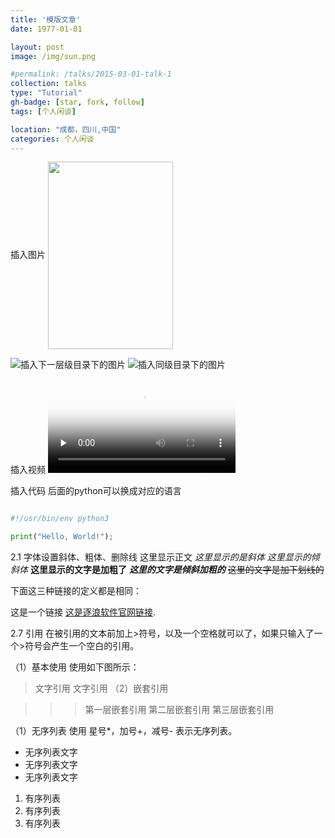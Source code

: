```yaml
---
title: '模版文章'
date: 1977-01-01

layout: post
image: /img/sun.png

#permalink: /talks/2015-03-01-talk-1
collection: talks
type: "Tutorial"
gh-badge: [star, fork, follow]
tags: [个人闲谈]

location: "成都，四川,中国"
categories: 个人闲谈
---
```


插入图片
<img src="https://chaoxiyan1225.github.io/img/gexing/nianjing.jpg" align="center" height="300" width="200">

![插入下一层级目录下的图片](/短视频封面/083.jpg)
![插入同级目录下的图片](/原创扁平方盒-逐浪字体.jpg)



插入视频
<video id="video" controls="" preload="none" poster="封面">
      <source id="mp4" src="https://chaoxiyan1225.github.io/img/blog/yunqi2022/quanxi2.mp4" type="video/mp4">
</video>

插入代码  后面的python可以换成对应的语言
```python

#!/usr/bin/env python3

print("Hello, World!");

```

2.1 字体设置斜体、粗体、删除线
这里显示正文
*这里显示的是斜体*
_这里显示的倾斜体_
**这里显示的文字是加粗了**
***这里的文字是倾斜加粗的***
~~这里的文字是加下划线的~~

下面这三种链接的定义都是相同：

[这是一个链接]: http://www.z01.com/  "这里是链接的title内容"
[这是一个链接]: http://www.z01.com/  '这里是链接的title内容'
[这是一个链接]: http://www.z01.com/  (这里是链接的title内容)

这是一个链接 [这是逐浪软件官网链接](http://www.z01.com/).

2.7 引用
在被引用的文本前加上>符号，以及一个空格就可以了，如果只输入了一个>符号会产生一个空白的引用。

（1）基本使用 使用如下图所示：

> 文字引用 
> 文字引用 
（2）嵌套引用

>>>第一层嵌套引用
>>第二层嵌套引用
>第三层嵌套引用

（1）无序列表 使用 星号*，加号+，减号- 表示无序列表。

* 无序列表文字
* 无序列表文字
* 无序列表文字

1. 有序列表
2. 有序列表
3. 有序列表







